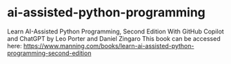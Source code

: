 # ai-assisted-python-programming
Learn AI-Assisted Python Programming, Second Edition   With GitHub Copilot and ChatGPT by Leo Porter and Daniel Zingaro
This book can be accessed here: https://www.manning.com/books/learn-ai-assisted-python-programming-second-edition
